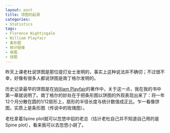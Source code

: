 ```yaml
---
layout: post
title: 饼图的起源
categories:
- Statistics
tags:
- Florence Nightingale
- William Playfair
- 条形图
- 统计链接
- 脊图
- 饼图
---
```


昨天上课老杜说饼图是那位提灯女士发明的，事实上这种说法并不确切；不过很不幸，好像有很多人都说饼图是南丁格尔发明的。

历史记录最早的饼图是在[William Playfair](http://en.wikipedia.org/wiki/William_Playfair)的著作中，关于这一点，我在我的书中第一章就说明了。南丁格尔的妙处在于把条形图以饼图的外观表现出来了：将一年12个月分散在圆的1/12扇形上，扇形的半径长度与统计数值成正比。乍一看像饼图，实质上是条形图（传说中的玫瑰图）。

老杜拿着Spine plot就可以忽悠中铝的老总（估计老杜自己并不知道自己用的是Spine plot），看来我可以去忽悠小胡了。
